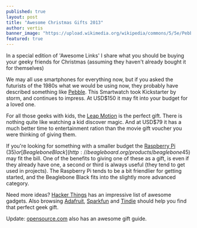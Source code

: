 ```yaml
---
published: true
layout: post
title: "Awesome Christmas Gifts 2013"
author: vertis
banner_image: "https://upload.wikimedia.org/wikipedia/commons/5/5e/Pebble_watch_trio_group_04.png"
featured: true
---
```


In a special edition of 'Awesome Links' I share what you should be buying your geeky friends for Christmas (assuming they haven't already bought it for themselves)
<!--more-->

We may all use smartphones for everything now, but if you asked the futurists of the 1980s what we would be using now, they probably have described something like [Pebble](https://getpebble.com/). This Smartwatch took Kickstarter by storm, and continues to impress. At USD$150 it may fit into your budget for a loved one.

For all those geeks with kids, the [Leap Motion](https://www.leapmotion.com/) is the perfect gift. There is nothing quite like watching a kid discover magic. And at USD$79 it has a much better time to entertainment ration than the movie gift voucher you were thinking of giving them.

If you're looking for something with a smaller budget the [Raspberry Pi](http://www.raspberrypi.org/) ($35) or [Beaglebone Black](http://beagleboard.org/products/beaglebone%20black) ($45) may fit the bill. One of the benefits to giving one of these as a gift, is even if they already have one, a second or third is always useful (they tend to get used in projects). The Raspberry Pi tends to be a bit friendlier for getting started, and the Beaglebone Black fits into the slightly more advanced category.

Need more ideas? [Hacker Things](http://hackerthings.com/) has an impressive list of awesome gadgets. Also browsing [Adafruit](http://adafruit.com), [Sparkfun](http://sparkfun.com) and [Tindie](http://tindie.com) should help you find that perfect geek gift.

Update: [opensource.com](http://opensource.com/life/13/11/open-source-2013-holiday-gift-guide) also has an awesome gift guide.
